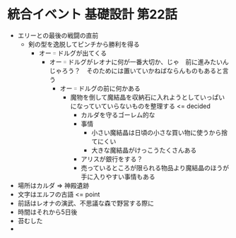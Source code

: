 # 統合イベント 基礎設計 第22話

- エリーとの最後の戦闘の直前
  - 剣の型を逸脱してピンチから勝利を得る
    - オー゠ドルグが出てくる
      - オー゠ドルグがレオナに何が一番大切か、じゃ　前に進みたいんじゃろう？　そのためには置いていかねばならんものもあると言う
        - オー゠ドルグの前に何かある
          - 魔物を倒して魔結晶を収納石に入れようとしていっぱいになっていていらないものを整理する <= decided
            - カルダを守るゴーレム的な
            - 事情
              - 小さい魔結晶は日頃の小さな買い物に使うから捨てにくい
              - 大きな魔結晶がけっこうたくさんある
            - アリスが銀行をする？
            - 売っているところが限られる物品より魔結晶のほうが手に入りやすい事情もある
- 場所はカルダ => 神殿遺跡
- 文字はエルフの古語 <= point
- 前話はレオナの演武、不思議な森で野営する際に
- 時間はそれから5日後
- 苔むした
- 
